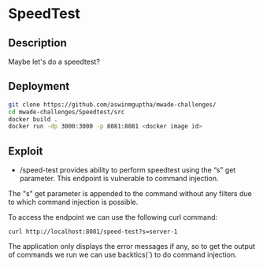 # SpeedTest

## Description

Maybe let's do a speedtest?

## Deployment

```sh
git clone https://github.com/aswinmguptha/mwade-challenges/
cd mwade-challenges/Speedtest/src
docker build .
docker run -dp 3000:3000 -p 8081:8081 <docker image id>
```

## Exploit


- /speed-test provides ability to perform speedtest using the “s” get parameter. This endpoint is vulnerable to command injection.


The "s" get parameter is appended to the command without any filters due to which command injection is possible.

To access the endpoint we can use the following curl command:

`curl http://localhost:8081/speed-test?s=server-1`

The application only displays the error messages if any, so to get the output of commands we run we can use backtics(`) to do command injection.



